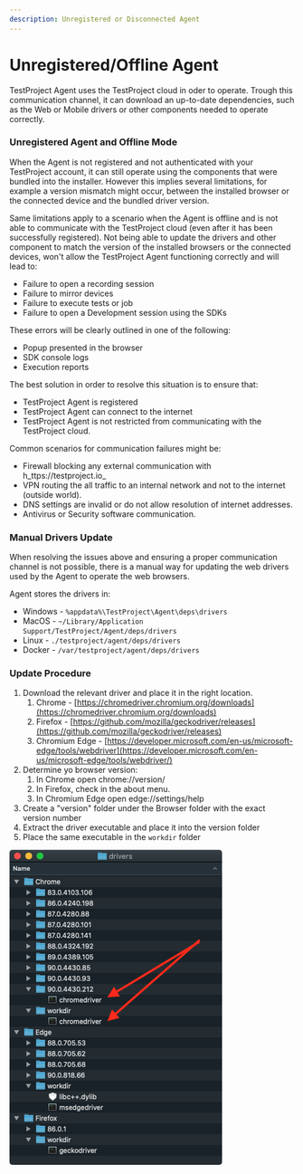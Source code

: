 ```yaml
---
description: Unregistered or Disconnected Agent
---
```


# Unregistered/Offline Agent

TestProject Agent uses the TestProject cloud in oder to operate. Trough this communication channel, it can download an up-to-date dependencies, such as the Web or Mobile drivers or other components needed to operate correctly.

### Unregistered Agent and Offline Mode

When the Agent is not registered and not authenticated with your TestProject account, it can still operate  using the components that were bundled into the installer. However this implies several limitations, for example a version mismatch might occur, between the installed browser or the connected device and the bundled driver version.

Same limitations apply to a scenario when the Agent is offline and is not able to communicate with the TestProject cloud \(even after it has been successfully registered\). Not being able to update the drivers and other component to match the version of the installed browsers or the connected devices, won't allow the TestProject Agent functioning correctly and will lead to:

* Failure to open a recording session
* Failure to mirror devices
* Failure to execute tests or job
* Failure to open a Development session using the SDKs

These errors will be clearly outlined in one of the following:

* Popup presented in the browser
* SDK console logs
* Execution reports

The best solution in order to resolve this situation is to ensure that:

* TestProject Agent is registered
* TestProject Agent can connect to the internet
* TestProject Agent is not restricted from communicating with the TestProject cloud.

Common scenarios for communication failures might be:

* Firewall blocking any external communication with h_ttps://testproject.io_
* VPN routing the all traffic to an internal network and not to the internet \(outside world\).
* DNS settings are invalid or do not allow resolution of internet addresses.
* Antivirus or Security software communication.

### Manual Drivers Update

When resolving the issues above and ensuring a proper communication channel is not possible, there is a manual way for updating the web drivers used by the Agent to operate the web browsers.

Agent stores the drivers in:

* Windows - `%appdata%\TestProject\Agent\deps\drivers`
* MacOS - `~/Library/Application Support/TestProject/Agent/deps/drivers`
* Linux - `./testproject/agent/deps/drivers`
* Docker - `/var/testproject/agent/deps/drivers`

### Update Procedure

1. Download the relevant driver and place it in the right location.
   1. Chrome - [https://chromedriver.chromium.org/downloads](https://chromedriver.chromium.org/downloads)
   2. Firefox - [https://github.com/mozilla/geckodriver/releases](https://github.com/mozilla/geckodriver/releases)
   3. Chromium Edge - [https://developer.microsoft.com/en-us/microsoft-edge/tools/webdriver](https://developer.microsoft.com/en-us/microsoft-edge/tools/webdriver/)
2. Determine yo browser version:
   1. In Chrome open chrome://version/
   2. In Firefox, check in the about menu.
   3. In Chromium Edge open edge://settings/help
3. Create a "version" folder under the Browser folder with the exact version number
4. Extract the driver executable and place it into the version folder
5. Place the same executable in the `workdir` folder

![](../.gitbook/assets/image%20%2837%29.png)



